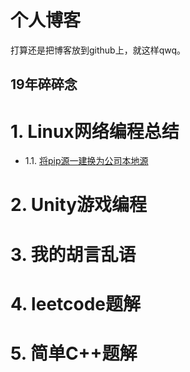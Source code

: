 # 个人博客
打算还是把博客放到github上，就这样qwq。

## 19年碎碎念

# 1. Linux网络编程总结
- 1.1. [将pip源一建换为公司本地源](md/01.md)

# 2. Unity游戏编程

# 3. 我的胡言乱语

# 4. leetcode题解

# 5. 简单C++题解
